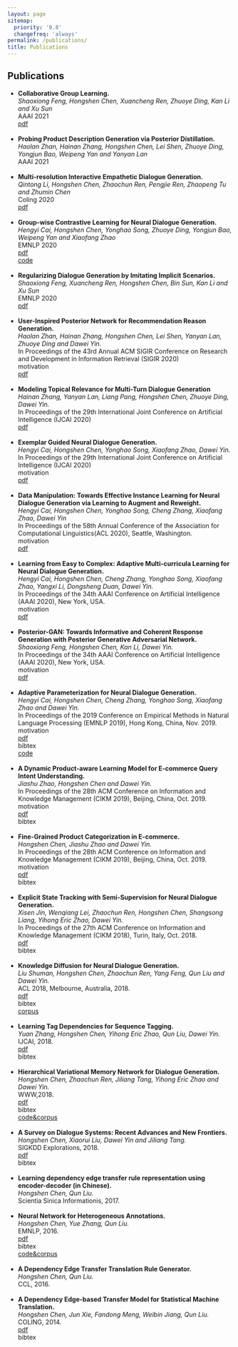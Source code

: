 ```yaml
---
layout: page
sitemap:
  priority: '0.8'
  changefreq: 'always'
permalink: /publications/
title: Publications
---
```


<!--
Describe your research interests here.
-->

<h2>Publications</h2>
<ul>
<li>
		<b>Collaborative Group Learning.</b><br>
		<i>Shaoxiong Feng, Hongshen Chen, Xuancheng Ren, Zhuoye Ding, Kan Li and Xu Sun </i><br>
		AAAI 2021<br>
		<a href="https://arxiv.org/pdf/2009.07712"><div class="color-button">pdf</div></a> 
		<!--<div class="color-button" onclick="isHidden('2020sigir_haolan_abstract')">motivation</div>
		<!--<div class="color-button" onclick="isHidden('2020aaai_cai_bibtex')">bibtex</div>
		<div class="abstract-box" id="2020sigir_haolan_abstract" style="display:none">
			<b>Abstract</b>: Recommendation reason generation, aiming at showing the selling points of products for customers, plays a vital role in attracting customers' attention as well as improving user experience. A simple and effective way is to extract keywords directly from the knowledge-base of products, i.e., attributes or title, as the recommendation reason. However, generating recommendation reason from product knowledge doesn't naturally respond to users' interests. Fortunately, on some E-commerce websites, there exists more and more user-generated content (user-content for short), i.e., product question-answering (QA) discussions, which reflect user-cared aspects. Therefore, in this paper, we consider generating the recommendation reason by taking into account not only the product attributes but also the customer-generated product QA discussions. In reality, adequate user-content is only possible for the most popular commodities, whereas large sums of long-tail products or new products cannot gather a sufficient number of user-content. To tackle this problem, we propose a user-inspired  multi-source posterior transformer (MSPT), which induces the model reflecting the users' interests with a posterior multiple QA discussions module, and generating recommendation reasons containing the product attributes as well as the user-cared aspects. Experimental results show that our model is superior to traditional generative models. Additionally, the analysis also shows that our model can focus more on the user-cared aspects than baselines.<br>
		</div>
		-->
	</li><br>
<li>
		<b>Probing Product Description Generation via Posterior Distillation.</b><br>
		<i> Haolan Zhan, Hainan Zhang, Hongshen Chen, Lei Shen, Zhuoye Ding, Yongjun Bao, Weipeng Yan and Yanyan Lan </i><br>
		AAAI 2021<br>
		<!-- <a href="https://arxiv.org/pdf/1911.08698"><div class="color-button">pdf</div></a> 
		<!--<div class="color-button" onclick="isHidden('2020sigir_haolan_abstract')">motivation</div>
		<!--<div class="color-button" onclick="isHidden('2020aaai_cai_bibtex')">bibtex</div>
		<div class="abstract-box" id="2020sigir_haolan_abstract" style="display:none">
			<b>Abstract</b>: Recommendation reason generation, aiming at showing the selling points of products for customers, plays a vital role in attracting customers' attention as well as improving user experience. A simple and effective way is to extract keywords directly from the knowledge-base of products, i.e., attributes or title, as the recommendation reason. However, generating recommendation reason from product knowledge doesn't naturally respond to users' interests. Fortunately, on some E-commerce websites, there exists more and more user-generated content (user-content for short), i.e., product question-answering (QA) discussions, which reflect user-cared aspects. Therefore, in this paper, we consider generating the recommendation reason by taking into account not only the product attributes but also the customer-generated product QA discussions. In reality, adequate user-content is only possible for the most popular commodities, whereas large sums of long-tail products or new products cannot gather a sufficient number of user-content. To tackle this problem, we propose a user-inspired  multi-source posterior transformer (MSPT), which induces the model reflecting the users' interests with a posterior multiple QA discussions module, and generating recommendation reasons containing the product attributes as well as the user-cared aspects. Experimental results show that our model is superior to traditional generative models. Additionally, the analysis also shows that our model can focus more on the user-cared aspects than baselines.<br>
		</div>
		-->
	</li><br>
<li>
		<b>Multi-resolution Interactive Empathetic Dialogue Generation.</b><br>
		<i>Qintong Li, Hongshen Chen, Zhaochun Ren, Pengjie Ren, Zhaopeng Tu and Zhumin Chen </i><br>
		Coling 2020<br>
		<a href="https://arxiv.org/pdf/1911.08698"><div class="color-button">pdf</div></a> 
		<!--<div class="color-button" onclick="isHidden('2020sigir_haolan_abstract')">motivation</div>
		<!--<div class="color-button" onclick="isHidden('2020aaai_cai_bibtex')">bibtex</div>
		<div class="abstract-box" id="2020sigir_haolan_abstract" style="display:none">
			<b>Abstract</b>: Recommendation reason generation, aiming at showing the selling points of products for customers, plays a vital role in attracting customers' attention as well as improving user experience. A simple and effective way is to extract keywords directly from the knowledge-base of products, i.e., attributes or title, as the recommendation reason. However, generating recommendation reason from product knowledge doesn't naturally respond to users' interests. Fortunately, on some E-commerce websites, there exists more and more user-generated content (user-content for short), i.e., product question-answering (QA) discussions, which reflect user-cared aspects. Therefore, in this paper, we consider generating the recommendation reason by taking into account not only the product attributes but also the customer-generated product QA discussions. In reality, adequate user-content is only possible for the most popular commodities, whereas large sums of long-tail products or new products cannot gather a sufficient number of user-content. To tackle this problem, we propose a user-inspired  multi-source posterior transformer (MSPT), which induces the model reflecting the users' interests with a posterior multiple QA discussions module, and generating recommendation reasons containing the product attributes as well as the user-cared aspects. Experimental results show that our model is superior to traditional generative models. Additionally, the analysis also shows that our model can focus more on the user-cared aspects than baselines.<br>
		</div>
		-->
	</li><br>
	<li>
		<b>	Group-wise Contrastive Learning for Neural Dialogue Generation. </b><br>
		<i>Hengyi Cai, Hongshen Chen, Yonghao Song, Zhuoye Ding, Yongjun Bao, Weipeng Yan and Xiaofang Zhao</i><br>
		EMNLP 2020<br>
		<a href="https://arxiv.org/pdf/2009.07543"><div class="color-button">pdf</div></a>
		<a href="https://github.com/hengyicai/ContrastiveLearning4Dialogue"><div class="color-button">code</div></a>
		<!--<div class="color-button" onclick="isHidden('2020sigir_haolan_abstract')">motivation</div> -->
		<!--<div class="color-button" onclick="isHidden('2020aaai_cai_bibtex')">bibtex</div> 
		<div class="abstract-box" id="2020sigir_haolan_abstract" style="display:none">
			<b>Abstract</b>: Recommendation reason generation, aiming at showing the selling points of products for customers, plays a vital role in attracting customers' attention as well as improving user experience. A simple and effective way is to extract keywords directly from the knowledge-base of products, i.e., attributes or title, as the recommendation reason. However, generating recommendation reason from product knowledge doesn't naturally respond to users' interests. Fortunately, on some E-commerce websites, there exists more and more user-generated content (user-content for short), i.e., product question-answering (QA) discussions, which reflect user-cared aspects. Therefore, in this paper, we consider generating the recommendation reason by taking into account not only the product attributes but also the customer-generated product QA discussions. In reality, adequate user-content is only possible for the most popular commodities, whereas large sums of long-tail products or new products cannot gather a sufficient number of user-content. To tackle this problem, we propose a user-inspired  multi-source posterior transformer (MSPT), which induces the model reflecting the users' interests with a posterior multiple QA discussions module, and generating recommendation reasons containing the product attributes as well as the user-cared aspects. Experimental results show that our model is superior to traditional generative models. Additionally, the analysis also shows that our model can focus more on the user-cared aspects than baselines.<br>
		</div>
		-->
	</li><br>
	<li>
		<b>Regularizing Dialogue Generation by Imitating Implicit Scenarios. </b><br>
		<i>Shaoxiong Feng, Xuancheng Ren, Hongshen Chen, Bin Sun, Kan Li and Xu Sun </i><br>
		EMNLP 2020<br>
		<a href="https://arxiv.org/pdf/2010.01893"><div class="color-button">pdf</div></a> 
		<!--<div class="color-button" onclick="isHidden('2020sigir_haolan_abstract')">motivation</div>
		<!--<div class="color-button" onclick="isHidden('2020aaai_cai_bibtex')">bibtex</div>
		<div class="abstract-box" id="2020sigir_haolan_abstract" style="display:none">
			<b>Abstract</b>: Recommendation reason generation, aiming at showing the selling points of products for customers, plays a vital role in attracting customers' attention as well as improving user experience. A simple and effective way is to extract keywords directly from the knowledge-base of products, i.e., attributes or title, as the recommendation reason. However, generating recommendation reason from product knowledge doesn't naturally respond to users' interests. Fortunately, on some E-commerce websites, there exists more and more user-generated content (user-content for short), i.e., product question-answering (QA) discussions, which reflect user-cared aspects. Therefore, in this paper, we consider generating the recommendation reason by taking into account not only the product attributes but also the customer-generated product QA discussions. In reality, adequate user-content is only possible for the most popular commodities, whereas large sums of long-tail products or new products cannot gather a sufficient number of user-content. To tackle this problem, we propose a user-inspired  multi-source posterior transformer (MSPT), which induces the model reflecting the users' interests with a posterior multiple QA discussions module, and generating recommendation reasons containing the product attributes as well as the user-cared aspects. Experimental results show that our model is superior to traditional generative models. Additionally, the analysis also shows that our model can focus more on the user-cared aspects than baselines.<br>
		</div>
		-->
	</li><br>
	<li>
		<b>User-Inspired Posterior Network for Recommendation Reason Generation. </b><br>
		<i>Haolan Zhan, Hainan Zhang, Hongshen Chen, Lei Shen, Yanyan Lan, Zhuoye Ding and Dawei Yin. </i><br>
		In Proceedings of the 43rd Annual ACM SIGIR Conference on Research and Development in Information Retrieval (SIGIR 2020)<br>
		<div class="color-button" onclick="isHidden('2020sigir_haolan_abstract')">motivation</div>
		<a href="/publications/papers/2020sigir_haolan.pdf"><div class="color-button">pdf</div></a>
		<!--<div class="color-button" onclick="isHidden('2020aaai_cai_bibtex')">bibtex</div> -->
		<div class="abstract-box" id="2020sigir_haolan_abstract" style="display:none">
			<b>Abstract</b>: Recommendation reason generation, aiming at showing the selling points of products for customers, plays a vital role in attracting customers' attention as well as improving user experience. A simple and effective way is to extract keywords directly from the knowledge-base of products, i.e., attributes or title, as the recommendation reason. However, generating recommendation reason from product knowledge doesn't naturally respond to users' interests. Fortunately, on some E-commerce websites, there exists more and more user-generated content (user-content for short), i.e., product question-answering (QA) discussions, which reflect user-cared aspects. Therefore, in this paper, we consider generating the recommendation reason by taking into account not only the product attributes but also the customer-generated product QA discussions. In reality, adequate user-content is only possible for the most popular commodities, whereas large sums of long-tail products or new products cannot gather a sufficient number of user-content. To tackle this problem, we propose a user-inspired  multi-source posterior transformer (MSPT), which induces the model reflecting the users' interests with a posterior multiple QA discussions module, and generating recommendation reasons containing the product attributes as well as the user-cared aspects. Experimental results show that our model is superior to traditional generative models. Additionally, the analysis also shows that our model can focus more on the user-cared aspects than baselines.<br>
		</div>
	</li><br>
	<li>
		<b>Modeling Topical Relevance for Multi-Turn Dialogue Generation  </b><br>
		<i>Hainan Zhang, Yanyan Lan, Liang Pang, Hongshen Chen, Zhuoye Ding, Dawei Yin. </i><br>
		In Proceedings of the 29th International Joint Conference on Artificial Intelligence (IJCAI 2020)<br>
		<a href="https://arxiv.org/pdf/2009.12735"><div class="color-button">pdf</div></a>
	</li><br>
	<li>
		<b>Exemplar Guided Neural Dialogue Generation.  </b><br>
		<i>Hengyi Cai, Hongshen Chen, Yonghao Song, Xiaofang Zhao, Dawei Yin. </i><br>
		In Proceedings of the 29th International Joint Conference on Artificial Intelligence (IJCAI 2020)<br>
		<div class="color-button" onclick="isHidden('2020ijcai_cai_abstract')">motivation</div>
		<a href="https://www.ijcai.org/Proceedings/2020/0498.pdf"><div class="color-button">pdf</div></a>
		<!--<div class="color-button" onclick="isHidden('2020aaai_cai_bibtex')">bibtex</div> -->
		<div class="abstract-box" id="2020ijcai_cai_abstract" style="display:none">
			<b>Abstract</b>: Humans benefit from previous experiences when taking actions. Similarly, related examples from the training data also provide exemplary information for neural dialogue models when responding to a given input message. However, effectively fusing such exemplary information into dialogue generation is non-trivial: useful exemplars are required to be not only literally-similar, but also topic-related with the given context. Noisy exemplars impair the neural dialogue models understanding the conversation topics and even corrupt the response generation. To address the issues, we propose an exemplar guided neural dialogue generation model where exemplar responses are retrieved in terms of both the text similarity and the topic proximity through a two-stage exemplar retrieval model. In the first stage, a small subset of conversations is retrieved from a training set given a dialogue context. These candidate exemplars are then finely ranked regarding the topical proximity to choose the best-matched exemplar response. To further induce the neural dialogue generation model consulting the exemplar response and the conversation topics more faithfully, we introduce a multi-source sampling mechanism to provide the dialogue model with both local exemplary semantics and global topical guidance during decoding. Empirical evaluations on a large-scale conversation dataset show that the proposed approach significantly outperforms the state-of-the-art in terms of both the quantitative metrics and human evaluations.<br>
		</div>
	</li><br>
	<li>
		<b>Data Manipulation: Towards Effective Instance Learning for Neural Dialogue Generation via Learning to Augment and Reweight. </b><br>
		<i>Hengyi Cai, Hongshen Chen, Yonghao Song, Cheng Zhang, Xiaofang Zhao, Dawei Yin </i><br>
		In Proceedings of the 58th Annual Conference of the Association for Computational Linguistics(ACL 2020), Seattle, Washington.<br>
		<div class="color-button" onclick="isHidden('2020acl_cai_abstract')">motivation</div>
		<a href="https://www.aclweb.org/anthology/2020.acl-main.564.pdf"><div class="color-button">pdf</div></a>
		<!--<div class="color-button" onclick="isHidden('2020aaai_cai_bibtex')">bibtex</div> -->
		<div class="abstract-box" id="2020acl_cai_abstract" style="display:none">
			<b>Abstract</b>: Current state-of-the-art neural dialogue models learn from human conversations following the data-driven paradigm. As such, a reliable training corpus is the crux of building a robust and well-behaved dialogue model. However, due to the open-ended nature of human conversations, the quality of user-generated training data varies greatly, and effective training samples are typically insufficient while noisy samples frequently appear. This impedes the learning of those data-driven neural dialogue models. Therefore, effective dialogue learning requires not only more reliable learning samples, but also fewer noisy samples. In this paper, we propose a data manipulation framework to proactively reshape the data distribution towards reliable samples by augmenting and highlighting effective learning samples as well as reducing the effect of inefficient samples simultaneously. In particular, the data manipulation model selectively augments the training samples and assigns an importance weight to each instance to reform the training data. Note that, the proposed data manipulation framework is fully data-driven and learnable. It not only manipulates training samples to optimize the dialogue generation model, but also learns to increase its manipulation skills through gradient descent with validation samples. Extensive experiments show that our framework can improve the dialogue generation performance with respect to 13 automatic evaluation metrics and human judgments.<br>
			<b>Motivation</b>: <br>
			<ul>
			<li>Training data for neural dialogue models is quite noisy.</li>
			<li>Enable the model learning to choose and modify the training data by itself.</li>
			<li>Choose better learning instances, and infer other instances from them. </li>
			</ul>
		</div>
	</li><br>
	<li>
		<b>Learning from Easy to Complex: Adaptive Multi-curricula Learning for Neural Dialogue Generation. </b><br>
		<i>Hengyi Cai, Hongshen Chen, Cheng Zhang, Yonghao Song, Xiaofang Zhao, Yangxi Li, Dongsheng Duan, Dawei Yin. </i><br>
		In Proceedings of the 34th AAAI Conference on Artificial Intelligence (AAAI 2020), New York, USA.<br>
		<div class="color-button" onclick="isHidden('2020aaai_cai_abstract')">motivation</div>
		<a href="/publications/papers/2020aaai_cai.pdf"><div class="color-button">pdf</div></a>
		<!--<div class="color-button" onclick="isHidden('2020aaai_cai_bibtex')">bibtex</div> -->
		<div class="abstract-box" id="2020aaai_cai_abstract" style="display:none">
			<b>Abstract</b>:  Current state-of-the-art neural dialogue systems are mainly data-driven and are trained on human-generated responses. However, due to the subjectivity and open-ended nature of human conversations, the complexity of training dialogues varies greatly.  The noise and uneven complexity of query-response pairs impede the learning efficiency and effects of the neural dialogue generation models.  What is more, so far, there are no unified dialogue complexity measurements, and the dialogue complexity embodies multiple aspects of attributes---specificity, repetitiveness, relevance, etc. Inspired by human behaviors of learning to converse, where children learn from easy dialogues to complex ones and dynamically adjust their learning progress, in this paper, we first analyze five dialogue attributes to measure the dialogue complexity in multiple perspectives on three publicly available corpora. Then, we propose an adaptive multi-curricula learning framework to schedule a committee of the organized curricula. The framework is established upon the reinforcement learning paradigm, which automatically chooses different curricula at the evolving learning process according to the learning status of the neural dialogue generation model. Extensive experiments conducted on five state-of-the-art models demonstrate its learning efficiency and effectiveness with respect to 13 automatic evaluation metrics and human judgments.<br>
			<b>Motivation</b>: <br>
			<ul>
			<li>Training data for neural dialogue models is quite noisy.</li>
			<li>Learn from clean and easy samples first, and then gradually increase the data complexity. (The spirits of curriculum learning)</li>
			<li>Organize the curriculum in terms of multiple empirical attributes---specificity, repetitiveness, relevance, etc. </li>
			</ul>
		</div>
	</li><br>
	<li>
		<b>Posterior-GAN: Towards Informative and Coherent Response Generation with Posterior Generative Adversarial Network.  </b><br>
		<i>Shaoxiong Feng, Hongshen Chen, Kan Li, Dawei Yin. </i><br>
		In Proceedings of the 34th AAAI Conference on Artificial Intelligence (AAAI 2020), New York, USA.<br>
		<div class="color-button" onclick="isHidden('2020aaai_feng_abstract')">motivation</div>
		<a href="/publications/papers/2020aaai_feng.pdf"><div class="color-button">pdf</div></a>
		<!--<div class="color-button" onclick="isHidden('2020aaai_feng_bibtex')">bibtex</div> -->
		<div class="abstract-box" id="2020aaai_feng_abstract" style="display:none">
			<b>Abstract</b>: Neural conversational models learn to generate responses by taking into account the dialog history. These models are typically optimized over the <i>query-response</i> pairs with a maximum likelihood estimation objective. However, the query-response tuples are naturally loosely coupled, and there exist multiple responses that can respond to a given query, which leads the conversational model learning burdensome. Besides, the general dull response problem is even worsened when the model is confronted with meaningless response training instances. Intuitively, a high-quality response not only responds to the given query but also links up to the future conversations, in this paper, we leverage the <i>query-response-future turn</i> triples to induce the generated responses that consider both the given context and the future conversations. To facilitate the modeling of these triples, we further propose a novel encoder-decoder based generative adversarial learning framework, Posterior Generative Adversarial Network (Posterior-GAN), which consists of a forward and a backward generative discriminator to cooperatively encourage the generated response to be informative and coherent by two complementary assessment perspectives. Experimental results demonstrate that our method effectively boosts the informativeness and coherence of the generated response on both automatic and human evaluation, which verifies the advantages of considering two assessment perspectives.<br>
			<b>Motivation</b>: <br>
			<ul>
			<li>A high-quality response not only responds to the given query but also links up to the future conversations.</li>
			<li>Leverage the <i>query-response-future turn</i> triples for training instead of *query-response* pairs. </li>
			<li>Posterior-GAN enables triples training and improves the informativeness and coherence. </li>
			</ul>
		</div>
	</li><br>
	<li>
		<b>Adaptive Parameterization for Neural Dialogue Generation. </b><br>
		<i>Hengyi Cai, Hongshen Chen, Cheng Zhang, Yonghao Song, Xiaofang Zhao and Dawei Yin. </i><br>
		In Proceedings of the 2019 Conference on Empirical Methods in Natural Language Processing (EMNLP 2019), Hong Kong, China, Nov. 2019.<br>
		<div class="color-button" onclick="isHidden('2019emnlp_cai_abstract')">motivation</div>
		<a href="https://www.aclweb.org/anthology/D19-1188.pdf"><div class="color-button">pdf</div></a>
		<div class="color-button" onclick="isHidden('2019emnlp_cai_bibtex')">bibtex</div>
		<a href="https://github.com/hengyicai/AdaND"><div class="color-button">code</div></a>
		<div class="abstract-box" id="2019emnlp_cai_abstract" style="display:none">
			<b>Abstract</b>: Neural conversation systems generate responses based on the sequence-to-sequence (SEQ2SEQ) paradigm. Typically, the model is equipped with a single set of learned parameters to generate responses for given input contexts. When confronting diverse conversations, its adaptability is rather limited and the model is hence prone to generate generic responses. In this work, we propose an Adaptive Neural Dialogue generation model, AdaND, which manages various conversations with conversation-specific parameterization. For each conversation, the model generates parameters of the encoder-decoder by referring to the input context. In particular, we propose two adaptive parameterization mechanisms: a context-aware and a topic-aware parameterization mechanism. The context-aware parameterization directly generates the parameters by capturing local semantics of the given context. The topic-aware parameterization enables parameter sharing among conversations with similar topics by first inferring the latent topics of the given context and then generating the parameters with respect to the distributional topics. Extensive experiments conducted on a large-scale real-world conversational dataset show that our model achieves superior performance in terms of both quantitative metrics and human evaluations.<br>
			<b>Motivation</b>: <br>
			<ul>
			<li>Neural dialogue generation model is prone to generate generic responses when conversations are extremely diverse.</li>
			<li>A single model with diverse parameters manage diverse conversations. </li>
			<li>A context-sensitive local parameterization and a topic-aware global parameterization mechanisms are introduced. </li>
			</ul>
		</div>
		<div class="bibtex-box" id="2019emnlp_cai_bibtex" style="display:none">
			@inproceedings{cai-etal-2019-adaptive, <br>
			&nbsp;&nbsp; title = "Adaptive Parameterization for Neural Dialogue Generation", <br>
			&nbsp;&nbsp; author = "Cai, Hengyi  and Chen, Hongshen  and Zhang, Cheng  and Song, Yonghao  and Zhao, Xiaofang  and Yin, Dawei", <br>
			&nbsp;&nbsp; booktitle = "Proceedings of the 2019 Conference on Empirical Methods in Natural Language Processing and the 9th International Joint Conference on Natural Language Processing (EMNLP-IJCNLP)", <br>
			&nbsp;&nbsp; month = nov, <br>
			&nbsp;&nbsp; year = "2019", <br>
			&nbsp;&nbsp; address = "Hong Kong, China", <br>
			&nbsp;&nbsp; publisher = "Association for Computational Linguistics", <br>
			&nbsp;&nbsp; url = "https://www.aclweb.org/anthology/D19-1188", <br>
			&nbsp;&nbsp; doi = "10.18653/v1/D19-1188", <br>
			&nbsp;&nbsp; pages = "1793--1802" <br>
			}
		</div>
	</li><br>
	<li>
		<b>A Dynamic Product-aware Learning Model for E-commerce Query Intent Understanding.</b><br>
		<i>Jiashu Zhao, Hongshen Chen and Dawei Yin.</i><br>
		In Proceedings of the 28th ACM Conference on Information and Knowledge Management (CIKM 2019), Beijing, China, Oct. 2019.<br>
		<div class="color-button" onclick="isHidden('2019cikm_zhao_abstract')">motivation</div>
		<a href="/publications/papers/2019cikm_zhao.pdf"><div class="color-button">pdf</div></a>
		<div class="color-button" onclick="isHidden('2019cikm_zhao_bibtex')">bibtex</div>
		<div class="abstract-box" id="2019cikm_zhao_abstract" style="display:none">
			<b>Abstract</b>: Query intent understanding is a fundamental and essential task in searching, which promotes personalized retrieval results and users' satisfaction. In E-commerce, query understanding is particularly referring to bridging the gap between query representations and product representations. In this paper, we aim to map the queries into the predefined tens of thousands of fine-grained categories extracted from the product descriptions. The problem is very challenging in several aspects. First, a query may be related to multiple categories and to identify all the best matching categories could eventually drive the search engine for high recall and diversity. Second, the same query may have dynamic intents under various scenarios and there is a need to distinguish the differences to promote accurate categories of products. Third, the tail queries are particularly difficult for understanding due to noise and lack of customer feedback information. To better understand the queries, we firstly conduct analysis on the search queries and behaviors in the E-commerce domain and identified the uniqueness of our problem (e.g. longer sessions). Then we propose a <i>D</i>ynamic <i>P</i>roduct-aware <i>H</i>ierarchical <i>A</i>ttention (<i>DPHA</i>) framework to capture the explicit and implied meanings of a query given its context information in the session. Specifically, <i>DPHA</i> automatically learns the bidirectional query-level and self-attentional session-level representations which can capture both complex long range dependencies and structural information. Extensive experimental results on a real E-commerce query data set demonstrate the effectiveness of the proposed <i>DPHA</i> compared to the state-of-art baselines. <br>
			<b>Motivation</b>: <br>
			<ul>
			<li>Understand query intent through session-level representation with self-attention mechanism.</li>
			<li>Illustrate query-intent distributions. </li>
			</ul>
		</div>
		<div class="bibtex-box" id="2019cikm_zhao_bibtex" style="display:none">
		@inproceedings{zhao2019dynamic, <br>
		&nbsp;&nbsp; title={A Dynamic Product-aware Learning Model for E-commerce Query Intent Understanding}, <br>
		&nbsp;&nbsp; author={Zhao, Jiashu and Chen, Hongshen and Yin, Dawei}, <br>
		&nbsp;&nbsp; booktitle={Proceedings of the 28th ACM International Conference on Information and Knowledge Management}, <br>
		&nbsp;&nbsp; pages={1843--1852}, <br>
		&nbsp;&nbsp; year={2019}, <br>
		&nbsp;&nbsp; organization={ACM} <br>
		}
		</div>
	</li><br>
	<li>
		<b>Fine-Grained Product Categorization in E-commerce.</b><br>
		<i>Hongshen Chen, Jiashu Zhao and Dawei Yin. </i><br>
		In Proceedings of the 28th ACM Conference on Information and Knowledge Management (CIKM 2019), Beijing, China, Oct. 2019.<br>
		<div class="color-button" onclick="isHidden('2019cikm_chen_abstract')">motivation</div>
		<a href="/publications/papers/2019cikm_chen.pdf"><div class="color-button">pdf</div></a>
		<div class="color-button" onclick="isHidden('2019cikm_chen_bibtex')">bibtex</div>
		<div class="abstract-box" id="2019cikm_chen_abstract" style="display:none">
			<b>Abstract</b>: E-commerce sites usually leverage taxonomies for better organizing products. The fine-grained categories, regarding the leaf categories in taxonomies, are defined by the most descriptive and specific words of products. Fine-grained product categorization remains challenging, due to blurred concepts of fine grained categories (i.e. multiple equivalent or synonymous categories), instable category vocabulary (i.e. the emerging new products and the evolving language habits), and lack of labelled data. To address these issues, we proposes a novel <b>N</b>eural <b>P</b>roduct <b>C</b>ategorization model---NPC to identify fine-grained categories from the product content. NPC is equipped with a character-level convolutional embedding layer to learn the compositional word representations, and a spiral residual layer to extract the word context annotations capturing complex long range dependencies and structural information. To perform categorization beyond predefined categories, NPC categorizes a product by jointly recognizing categories from the product content and predicting categories from predefined category vocabularies. Furthermore, to avoid extensive human labors, NPC is able to adapt to weak labels, generated by mining the search logs,  where the customers' behaviors naturally connect products with categories. Extensive experiments performed on a real e-commerce platform datasets illustrate the effectiveness of the proposed models.<br>
			<b>Motivation</b>: <br>
			<ul>
			<li>Product categories can be recognized from produc contents and classified from product category vocabulary.</li>
			<li>Instead of a manual labelling corpus, large scale corpus with weak labels can be mined from search logs. </li>
			</ul>
		</div>
		<div class="bibtex-box" id="2019cikm_chen_bibtex" style="display:none">
		@inproceedings{chen2019fine, <br>
		&nbsp;&nbsp; title={Fine-Grained Product Categorization in E-commerce}, <br>
		&nbsp;&nbsp; author={Chen, Hongshen and Zhao, Jiashu and Yin, Dawei}, <br>
		&nbsp;&nbsp; booktitle={Proceedings of the 28th ACM International Conference on Information and Knowledge Management}, <br>
		&nbsp;&nbsp; pages={2349--2352}, <br>
		&nbsp;&nbsp; year={2019}, <br>
		&nbsp;&nbsp; organization={ACM} <br>
		}
		</div>
	</li><br>
	<li>
		<b>Explicit State Tracking with Semi-Supervision for Neural Dialogue Generation.</b><br>
		<i>Xisen Jin, Wenqiang Lei, Zhaochun Ren, Hongshen Chen, Shangsong Liang, Yihong Eric Zhao, Dawei Yin.</i><br>
		In Proceedings of the 27th ACM Conference on Information and Knowledge Management (CIKM 2018), Turin, Italy, Oct. 2018.<br>
		<a href="https://arxiv.org/pdf/1808.10596"><div class="color-button">pdf</div></a>
		<div class="color-button" onclick="isHidden('2018cikm_jin_bibtex')">bibtex</div>
		<div class="bibtex-box" id="2018cikm_jin_bibtex" style="display:none">
		@inproceedings{jin2018explicit, <br>
		&nbsp;&nbsp; title={Explicit State Tracking with Semi-Supervisionfor Neural Dialogue Generation}, <br>
		&nbsp;&nbsp; author={Jin, Xisen and Lei, Wenqiang and Ren, Zhaochun and Chen, Hongshen and Liang, Shangsong and Zhao, Yihong and Yin, Dawei}, <br>
		&nbsp;&nbsp; booktitle={Proceedings of the 27th ACM International Conference on Information and Knowledge Management}, <br>
		&nbsp;&nbsp; pages={1403--1412}, <br>
		&nbsp;&nbsp; year={2018}, <br>
		&nbsp;&nbsp; organization={ACM} <br>
		}
		</div>
	</li><br>
	<li>
		<b>Knowledge Diffusion for Neural Dialogue Generation.</b><br>
		<i>Liu Shuman, Hongshen Chen, Zhaochun Ren, Yang Feng, Qun Liu and Dawei Yin.</i><br>
		ACL 2018, Melbourne, Australia, 2018.<br>
		<a href="https://www.aclweb.org/anthology/P18-1138.pdf"><div class="color-button">pdf</div></a>
		<div class="color-button" onclick="isHidden('2018acl_liu_bibtex')">bibtex</div>
		<a href="https://github.com/liushuman/neural-knowledge-diffusion"><div class="color-button">corpus</div></a>
		<div class="bibtex-box" id="2018acl_liu_bibtex" style="display:none">
		@inproceedings{liu-etal-2018-knowledge,
		&nbsp;&nbsp; title = "Knowledge Diffusion for Neural Dialogue Generation", <br>
		&nbsp;&nbsp; author = "Liu, Shuman  and Chen, Hongshen  and Ren, Zhaochun  and Feng, Yang  and Liu, Qun  and Yin, Dawei", <br>
		&nbsp;&nbsp; booktitle = "Proceedings of the 56th Annual Meeting of the Association for Computational Linguistics (Volume 1: Long Papers)", <br>
		&nbsp;&nbsp; month = jul, <br>
		&nbsp;&nbsp; year = "2018", <br>
		&nbsp;&nbsp; address = "Melbourne, Australia", <br>
		&nbsp;&nbsp; publisher = "Association for Computational Linguistics", <br>
		&nbsp;&nbsp; url = "https://www.aclweb.org/anthology/P18-1138", <br>
		&nbsp;&nbsp; doi = "10.18653/v1/P18-1138", <br>
		&nbsp;&nbsp; pages = "1489--1498", <br>
		&nbsp;&nbsp; abstract = "End-to-end neural dialogue generation has shown promising results recently, but it does not employ knowledge to guide the generation and hence tends to generate short, general, and meaningless responses. In this paper, we propose a neural knowledge diffusion (NKD) model to introduce knowledge into dialogue generation. This method can not only match the relevant facts for the input utterance but diffuse them to similar entities. With the help of facts matching and entity diffusion, the neural dialogue generation is augmented with the ability of convergent and divergent thinking over the knowledge base. Our empirical study on a real-world dataset prove that our model is capable of generating meaningful, diverse and natural responses for both factoid-questions and knowledge grounded chi-chats. The experiment results also show that our model outperforms competitive baseline models significantly." <br>
		}
		</div>
	</li><br>
	<li>
		<b>Learning Tag Dependencies for Sequence Tagging.</b><br>
		<i>Yuan Zhang, Hongshen Chen, Yihong Eric Zhao, Qun Liu, Dawei Yin.</i><br>
		IJCAI, 2018.<br>
		<a href="https://www.ijcai.org/Proceedings/2018/0637.pdf"><div class="color-button">pdf</div></a>
		<div class="color-button" onclick="isHidden('2018ijcai_zhang_bibtex')">bibtex</div>
		<div class="bibtex-box" id="2018ijcai_zhang_bibtex" style="display:none">
		@inproceedings{ijcai2018-0637, <br>
		&nbsp;&nbsp; title     = {Learning Tag Dependencies for Sequence Tagging}, <br>
		&nbsp;&nbsp; author    = {Yuan Zhang and Hongshen Chen and Yihong Zhao and Qun Liu and Dawei Yin}, <br>
		&nbsp;&nbsp; booktitle = {Proceedings of the Twenty-Seventh International Joint Conference on Artificial Intelligence, {IJCAI-18}}, <br>
		&nbsp;&nbsp; publisher = {International Joint Conferences on Artificial Intelligence Organization}, <br>
		&nbsp;&nbsp; pages     = {4581--4587}, <br>
		&nbsp;&nbsp; year      = {2018}, <br>
		&nbsp;&nbsp; month     = {7}, <br>
		&nbsp;&nbsp; doi       = {10.24963/ijcai.2018/637}, <br>
		&nbsp;&nbsp; url       = {https://doi.org/10.24963/ijcai.2018/637} <br>
		}
		</div>
	</li><br>
	<li>
		<b>Hierarchical Variational Memory Network for Dialogue Generation. </b><br>
		<i>Hongshen Chen, Zhaochun Ren, Jiliang Tang, Yihong Eric Zhao and Dawei Yin.</i><br>
		WWW,2018.<br>
		<a href="/publications/papers/2018www.pdf"><div class="color-button">pdf</div></a>
		<div class="color-button" onclick="isHidden('2018www_bibtex')">bibtex</div>
		<a href="https://github.com/chenhongshen/HVMN"><div class="color-button">code&corpus</div></a>
		<div class="bibtex-box" id="2018www_bibtex" style="display:none">
		@inproceedings{chen2018hierarchical, <br>
		&nbsp;&nbsp; title={Hierarchical variational memory network for dialogue generation}, <br>
		&nbsp;&nbsp; author={Chen, Hongshen and Ren, Zhaochun and Tang, Jiliang and Zhao, Yihong Eric and Yin, Dawei}, <br>
		&nbsp;&nbsp; booktitle={Proceedings of the 2018 World Wide Web Conference}, <br>
		&nbsp;&nbsp; pages={1653--1662}, <br>
		&nbsp;&nbsp; year={2018}, <br>
		&nbsp;&nbsp; organization={International World Wide Web Conferences Steering Committee} <br>
		}
		</div>
	</li><br>
	<li>
		<b>A Survey on Dialogue Systems: Recent Advances and New Frontiers.</b><br>
		<i>Hongshen Chen, Xiaorui Liu, Dawei Yin and Jiliang Tang. </i><br>
		SIGKDD Explorations, 2018.<br>
		<a href="https://arxiv.org/pdf/1711.01731"><div class="color-button">pdf</div></a>
		<div class="color-button" onclick="isHidden('2018kdd_exp_bibtex')">bibtex</div>
		<div class="bibtex-box" id="2018kdd_exp_bibtex" style="display:none">
		@article{chen2017survey, <br>
		&nbsp;&nbsp; title={A survey on dialogue systems: Recent advances and new frontiers}, <br>
		&nbsp;&nbsp; author={Chen, Hongshen and Liu, Xiaorui and Yin, Dawei and Tang, Jiliang}, <br>
		&nbsp;&nbsp; journal={Acm Sigkdd Explorations Newsletter}, <br>
		&nbsp;&nbsp; volume={19}, <br>
		&nbsp;&nbsp; number={2}, <br>
		&nbsp;&nbsp; pages={25--35}, <br>
		&nbsp;&nbsp; year={2017}, <br>
		&nbsp;&nbsp; publisher={ACM} <br>
		}
		</div>
	</li><br>
	<li>
		<b>Learning dependency edge transfer rule representation using encoder-decoder (in Chinese).</b><br>
		<i>Hongshen Chen, Qun Liu.</i><br>
		Scientia Sinica Informationis, 2017.<br>
		<!--
		<a href=""><div class="color-button">pdf</div></a><a href=""><div class="color-button">cite</div></a><a href=""><div class="color-button">code</div></a>
		-->
	</li><br>
	<li>
		<b>Neural Network for Heterogeneous Annotations.</b><br>
		<i>Hongshen Chen, Yue Zhang, Qun Liu.</i><br>
		EMNLP, 2016.<br>
		<a href="https://www.aclweb.org/anthology/D16-1070.pdf"><div class="color-button">pdf</div></a>
		<div class="color-button" onclick="isHidden('2016emnlp_bibtex')">bibtex</div>
		<a href="https://github.com/chenhongshen/NNHetSeq"><div class="color-button">code&corpus</div></a>
		<div class="bibtex-box" id="2016emnlp_bibtex" style="display:none">
		@inproceedings{chen-etal-2016-neural, <br>
		&nbsp;&nbsp; title = "Neural Network for Heterogeneous Annotations", <br>
		&nbsp;&nbsp; author = "Chen, Hongshen  and <br>
		&nbsp;&nbsp; Zhang, Yue  and <br>
		&nbsp;&nbsp; Liu, Qun", <br>
		&nbsp;&nbsp; booktitle = "Proceedings of the 2016 Conference on Empirical Methods in Natural Language Processing", <br>
		&nbsp;&nbsp; month = nov, <br>
		&nbsp;&nbsp; year = "2016", <br>
		&nbsp;&nbsp; address = "Austin, Texas", <br>
		&nbsp;&nbsp; publisher = "Association for Computational Linguistics", <br>
		&nbsp;&nbsp; url = "https://www.aclweb.org/anthology/D16-1070", <br>
		&nbsp;&nbsp; doi = "10.18653/v1/D16-1070", <br>
		&nbsp;&nbsp; pages = "731--741", <br>
		}
		</div>
	</li><br>
	<li>
		<b>A Dependency Edge Transfer Translation Rule Generator.</b><br>
		<i>Hongshen Chen, Qun Liu. </i><br>
		CCL, 2016.<br>
		<!--
		<a href=""><div class="color-button">pdf</div></a><a href=""><div class="color-button">cite</div></a><a href=""><div class="color-button">code</div></a>
		-->
	</li><br>
	<li>
		<b>A Dependency Edge-based Transfer Model for Statistical Machine Translation. </b><br>
		<i>Hongshen Chen, Jun Xie, Fandong Meng, Weibin Jiang, Qun Liu. </i><br>
		COLING, 2014.<br>
		<a href="https://www.aclweb.org/anthology/C14-1104.pdf"><div class="color-button">pdf</div></a>
		<div class="color-button" onclick="isHidden('2014coling_bibtex')">bibtex</div>
		<div class="bibtex-box" id="2014coling_bibtex" style="display:none">
		@inproceedings{chen-etal-2014-dependency, <br>
		&nbsp;&nbsp; title = "A Dependency Edge-based Transfer Model for Statistical Machine Translation", <br>
		&nbsp;&nbsp; author = "Chen, Hongshen  and <br>
		&nbsp;&nbsp; Xie, Jun  and <br>
		&nbsp;&nbsp; Meng, Fandong  and <br>
		&nbsp;&nbsp; Jiang, Wenbin  and <br>
		&nbsp;&nbsp; Liu, Qun", <br>
		&nbsp;&nbsp; booktitle = "Proceedings of {COLING} 2014, the 25th International Conference on Computational Linguistics: Technical Papers", <br>
		&nbsp;&nbsp; month = aug, <br>
		&nbsp;&nbsp; year = "2014", <br>
		&nbsp;&nbsp; address = "Dublin, Ireland", <br>
		&nbsp;&nbsp; publisher = "Dublin City University and Association for Computational Linguistics", <br>
		&nbsp;&nbsp; url = "https://www.aclweb.org/anthology/C14-1104", <br>
		&nbsp;&nbsp; pages = "1103--1113", <br>
		}
		</div>
	</li><br>
</ul>

<!--
<h2>Research Projects</h2>
<ul>
	<li>
		<b>Project title</b><br>
		University, Duration<br>
		<i>Other details such as advisor's name may go here</i><br>
		<a href=""><div class="color-button">report</div></a><a href=""><div class="color-button">code</div></a>
	</li><br>
	<li>
		<b>Project title</b><br>
		University, Duration<br>
		<i>Other details such as advisor's name may go here</i><br>
		<a href=""><div class="color-button">report</div></a><a href=""><div class="color-button">code</div></a>
	</li><br>
</ul>

<h2>Research Implementations</h2>
<ul>
	<li>
		<b>Title #1</b>: Brief description of this research implementation.<br>
		<a href=""><div class="color-button">paper</div></a><a href=""><div class="color-button">report</div></a><a href=""><div class="color-button">code</div></a>
	</li><br>
	<li>
		<b>Title #2</b>: Brief description of this research implementation.<br>
		<a href=""><div class="color-button">paper</div></a><a href=""><div class="color-button">report</div></a><a href=""><div class="color-button">code</div></a>
	</li><br>
</ul>
-->
